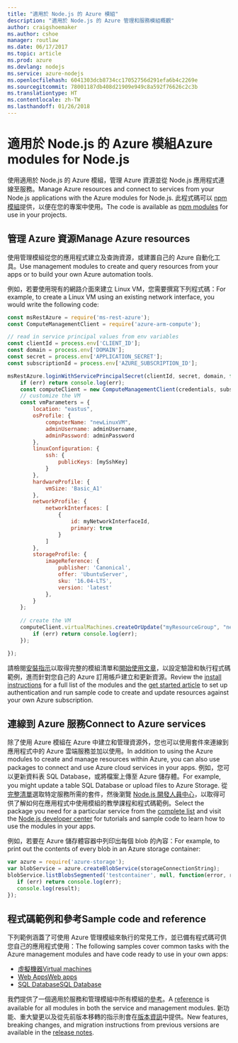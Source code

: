 ```yaml
---
title: "適用於 Node.js 的 Azure 模組"
description: "適用於 Node.js 的 Azure 管理和服務模組概觀"
author: craigshoemaker
ms.author: cshoe
manager: routlaw
ms.date: 06/17/2017
ms.topic: article
ms.prod: azure
ms.devlang: nodejs
ms.service: azure-nodejs
ms.openlocfilehash: 6041303dcb8734cc17052756d291efa6b4c2269e
ms.sourcegitcommit: 78001187db408d21909e949c8a592f76626c2c3b
ms.translationtype: HT
ms.contentlocale: zh-TW
ms.lasthandoff: 01/26/2018
---
```

# <a name="azure-modules-for-nodejs"></a><span data-ttu-id="76599-103">適用於 Node.js 的 Azure 模組</span><span class="sxs-lookup"><span data-stu-id="76599-103">Azure modules for Node.js</span></span>

<span data-ttu-id="76599-104">使用適用於 Node.js 的 Azure 模組，管理 Azure 資源並從 Node.js 應用程式連線至服務。</span><span class="sxs-lookup"><span data-stu-id="76599-104">Manage Azure resources and connect to services from your Node.js applications with the Azure modules for Node.js.</span></span> <span data-ttu-id="76599-105">此程式碼可以 [npm 模組](node-sdk-azure-install.md)提供，以便在您的專案中使用。</span><span class="sxs-lookup"><span data-stu-id="76599-105">The code is available as [npm modules](node-sdk-azure-install.md) for use in your projects.</span></span> 

## <a name="manage-azure-resources"></a><span data-ttu-id="76599-106">管理 Azure 資源</span><span class="sxs-lookup"><span data-stu-id="76599-106">Manage Azure resources</span></span>

<span data-ttu-id="76599-107">使用管理模組從您的應用程式建立及查詢資源，或建置自己的 Azure 自動化工具。</span><span class="sxs-lookup"><span data-stu-id="76599-107">Use management modules to create and query resources from your apps or to build your own Azure automation tools.</span></span> 

<span data-ttu-id="76599-108">例如，若要使用現有的網路介面來建立 Linux VM，您需要撰寫下列程式碼：</span><span class="sxs-lookup"><span data-stu-id="76599-108">For example, to create a Linux VM using an existing network interface, you would write the following code:</span></span>

```javascript
const msRestAzure = require('ms-rest-azure');
const ComputeManagementClient = require('azure-arm-compute');

// read in service principal values from env variables
const clientId = process.env['CLIENT_ID'];
const domain = process.env['DOMAIN'];
const secret = process.env['APPLICATION_SECRET'];
const subscriptionId = process.env['AZURE_SUBSCRIPTION_ID'];

msRestAzure.loginWithServicePrincipalSecret(clientId, secret, domain, function (err, credentials, subscriptions) {
    if (err) return console.log(err);
    const computeClient = new ComputeManagementClient(credentials, subscriptionId);
    // customize the VM 
    const vmParameters = {
        location: "eastus",
        osProfile: {
            computerName: "newLinuxVM",
            adminUsername: adminUsername,
            adminPassword: adminPassword
        },
        linuxConfiguration: {
            ssh: {
                publicKeys: [mySshKey]
            }
        },
        hardwareProfile: {
            vmSize: 'Basic_A1'
        },
        networkProfile: {
            networkInterfaces: [
                {
                    id: myNetworkInterfaceId,
                    primary: true
                }
            ]
        },
        storageProfile: {
            imageReference: {
                publisher: 'Canonical',
                offer: 'UbuntuServer',
                sku: '16.04-LTS',
                version: 'latest'
            },
        }
    };
 
    // create the VM
    computeClient.virtualMachines.createOrUpdate("myResourceGroup", "newLinuxVM", vmParameters, function (err, data) {
        if (err) return console.log(err);
    });

});
```

<span data-ttu-id="76599-109">請檢閱[安裝指示](node-sdk-azure-install.md)以取得完整的模組清單和[開始使用文章](node-sdk-azure-get-started.md)，以設定驗證和執行程式碼範例，進而針對您自己的 Azure 訂用帳戶建立和更新資源。</span><span class="sxs-lookup"><span data-stu-id="76599-109">Review the [install instructions](node-sdk-azure-install.md) for a full list of the modules and the [get started article](node-sdk-azure-get-started.md) to set up authentication and run sample code to create and update resources against your own Azure subscription.</span></span> 

## <a name="connect-to-azure-services"></a><span data-ttu-id="76599-110">連線到 Azure 服務</span><span class="sxs-lookup"><span data-stu-id="76599-110">Connect to Azure services</span></span>

<span data-ttu-id="76599-111">除了使用 Azure 模組在 Azure 中建立和管理資源外，您也可以使用套件來連線到應用程式中的 Azure 雲端服務並加以使用。</span><span class="sxs-lookup"><span data-stu-id="76599-111">In addition to using the Azure modules to create and manage resources within Azure, you can also use packages to connect and use Azure cloud services in your apps.</span></span> <span data-ttu-id="76599-112">例如，您可以更新資料表 SQL Database，或將檔案上傳至 Azure 儲存體。</span><span class="sxs-lookup"><span data-stu-id="76599-112">For example, you might update a table SQL Database or upload files to Azure Storage.</span></span> <span data-ttu-id="76599-113">從[完整清單](node-sdk-azure-install.md)選取特定服務所需的套件，然後瀏覽 [Node.js 開發人員中心](https://azure.microsoft.com/develop/nodejs/)，以取得可供了解如何在應用程式中使用模組的教學課程和程式碼範例。</span><span class="sxs-lookup"><span data-stu-id="76599-113">Select the package you need for a particular service from the [complete list](node-sdk-azure-install.md) and visit the [Node.js developer center](https://azure.microsoft.com/develop/nodejs/) for tutorials and sample code to learn how to use the modules in your apps.</span></span>

<span data-ttu-id="76599-114">例如，若要在 Azure 儲存體容器中列印出每個 blob 的內容：</span><span class="sxs-lookup"><span data-stu-id="76599-114">For example, to print out the contents of every blob in an Azure storage container:</span></span>

```javascript
var azure = require('azure-storage');
var blobService = azure.createBlobService(storageConnectionString);
blobService.listBlobsSegmented('testcontainer', null, function(error, result, response) {
   if (err) return console.log(err);
   console.log(result);
});
```

## <a name="sample-code-and-reference"></a><span data-ttu-id="76599-115">程式碼範例和參考</span><span class="sxs-lookup"><span data-stu-id="76599-115">Sample code and reference</span></span>

<span data-ttu-id="76599-116">下列範例涵蓋了可使用 Azure 管理模組來執行的常見工作，並已備有程式碼可供您自己的應用程式使用：</span><span class="sxs-lookup"><span data-stu-id="76599-116">The following samples cover common tasks with the Azure management modules and have code ready to use in your own apps:</span></span>

- [<span data-ttu-id="76599-117">虛擬機器</span><span class="sxs-lookup"><span data-stu-id="76599-117">Virtual machines</span></span>](node-samples-services-compute.md)
- [<span data-ttu-id="76599-118">Web Apps</span><span class="sxs-lookup"><span data-stu-id="76599-118">Web apps</span></span>](node-samples-services-web-and-mobile.md)
- [<span data-ttu-id="76599-119">SQL Database</span><span class="sxs-lookup"><span data-stu-id="76599-119">SQL Database</span></span>](node-samples-services-database.md)
   
<span data-ttu-id="76599-120">我們提供了一個適用於服務和管理模組中所有模組的[參考](https://docs.microsoft.com/javascript/api)。</span><span class="sxs-lookup"><span data-stu-id="76599-120">A [reference](https://docs.microsoft.com/javascript/api) is available for all modules in both the service and management modules.</span></span> <span data-ttu-id="76599-121">新功能、重大變更以及從先前版本移轉的指示則會在[版本資訊](https://github.com/Azure/azure-sdk-for-node/releases)中提供。</span><span class="sxs-lookup"><span data-stu-id="76599-121">New features, breaking changes, and migration instructions from previous versions are available in the [release notes](https://github.com/Azure/azure-sdk-for-node/releases).</span></span>